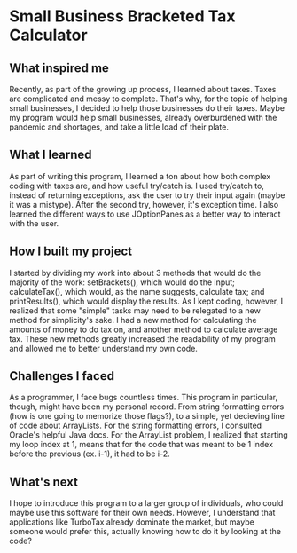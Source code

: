 # Small Business Bracketed Tax Calculator

## What inspired me

Recently, as part of the growing up process, I learned about taxes. Taxes are complicated and messy to complete. That's why, for the topic of helping small businesses, I decided to help those businesses do their taxes. Maybe my program would help small businesses, already overburdened with the pandemic and shortages, and take a little load of their plate.

## What I learned

As part of writing this program, I learned a ton about how both complex coding with taxes are, and how useful try/catch is. I used try/catch to, instead of returning exceptions, ask the user to try their input again (maybe it was a mistype). After the second try, however, it's exception time. I also learned the different ways to use JOptionPanes as a better way to interact with the user.

## How I built my project

I started by dividing my work into about 3 methods that would do the majority of the work: setBrackets(), which would do the input; calculateTax(), which would, as the name suggests, calculate tax; and printResults(), which would display the results. As I kept coding, however, I realized that some "simple" tasks may need to be relegated to a new method for simplicity's sake. I had a new method for calculating the amounts of money to do tax on, and another method to calculate average tax. These new methods greatly increased the readability of my program and allowed me to better understand my own code.

## Challenges I faced

As a programmer, I face bugs countless times. This program in particular, though, might have been my personal record. From string formatting errors (how is one going to memorize those flags?), to a simple, yet decieving line of code about ArrayLists. For the string formatting errors, I consulted Oracle's helpful Java docs. For the ArrayList problem, I realized that starting my loop index at 1, means that for the code that was meant to be 1 index before the previous (ex. i-1), it had to be i-2.

## What's next

I hope to introduce this program to a larger group of individuals, who could maybe use this software for their own needs. However, I understand that applications like TurboTax already dominate the market, but maybe someone would prefer this, actually knowing how to do it by looking at the code? 

